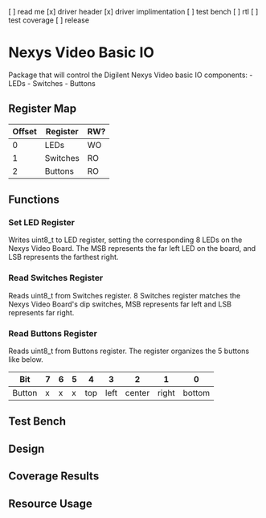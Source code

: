 [ ] read me
[x] driver header
[x] driver implimentation
[ ] test bench
[ ] rtl
[ ] test coverage
[ ] release

# Nexys Video Basic IO
Package that will control the Digilent Nexys Video basic IO components:
    - LEDs
    - Switches
    - Buttons

## Register Map
| Offset | Register | RW? |
| ------ | -------- | --- |
| 0      | LEDs     | WO  |
| 1      | Switches | RO  |
| 2      | Buttons  | RO  |

## Functions
### Set LED Register
Writes uint8_t to LED register, setting the corresponding 8 LEDs on the Nexys Video Board. The MSB represents the far left LED on the board, and LSB represents the farthest right.

### Read Switches Register
Reads uint8_t from Switches register. 8 Switches register matches the Nexys Video Board's dip switches, MSB represents far left and LSB represents far right.

### Read Buttons Register
Reads uint8_t from Buttons register. The register organizes the 5 buttons like below.

| Bit    | 7 | 6 | 5 | 4   | 3    | 2      | 1     | 0      |
| ------ | - | - | - | --- | ---- | ------ | ----- | ------ |
| Button | x | x | x | top | left | center | right | bottom |

## Test Bench

## Design

## Coverage Results

## Resource Usage
